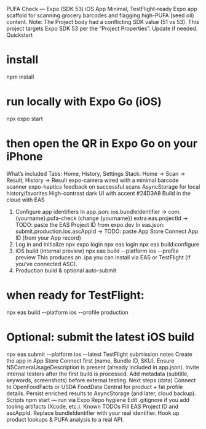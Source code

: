PUFA Check — Expo (SDK 53) iOS App
Minimal, TestFlight-ready Expo app scaffold for scanning grocery barcodes and flagging high-PUFA (seed oil) content.
Note: The Project body had a conflicting SDK value (51 vs 53). This project targets Expo SDK 53 per the “Project Properties”. Update if needed.
Quickstart
# install
npm install

# run locally with Expo Go (iOS)
npx expo start
# then open the QR in Expo Go on your iPhone
What’s included
Tabs: Home, History, Settings
Stack: Home → Scan → Result, History → Result
expo-camera wired with a minimal barcode scanner
expo-haptics feedback on successful scans
AsyncStorage for local history/favorites
High-contrast dark UI with accent #24D3A8
Build in the cloud with EAS
1) Configure app identifiers
In app.json:
ios.bundleIdentifier → com.{yourname}.pufa-check (change {yourname})
extra.eas.projectId → TODO: paste the EAS Project ID from expo.dev
In eas.json:
submit.production.ios.ascAppId → TODO: paste App Store Connect App ID (from your App record)
2) Log in and initialize
npx expo login
npx eas login
npx eas build:configure
3) iOS build (internal preview)
npx eas build --platform ios --profile preview
This produces an .ipa you can install via EAS or TestFlight (if you’ve connected ASC).
4) Production build & optional auto-submit
# when ready for TestFlight:
npx eas build --platform ios --profile production

# Optional: submit the latest iOS build
npx eas submit --platform ios --latest
TestFlight submission notes
Create the app in App Store Connect first (name, Bundle ID, SKU).
Ensure NSCameraUsageDescription is present (already included in app.json).
Invite internal testers after the first build is processed.
Add metadata (subtitle, keywords, screenshots) before external testing.
Next steps (data)
Connect to OpenFoodFacts or USDA FoodData Central for product + fat profile details.
Persist enriched results to AsyncStorage (and later, cloud backup).
Scripts
npm start — run via Expo
Repo hygiene
Edit .gitignore if you add tooling artifacts (Xcode, etc.).
Known TODOs
Fill EAS Project ID and ascAppId.
Replace bundleIdentifier with your real identifier.
Hook up product lookups & PUFA analysis to a real API.